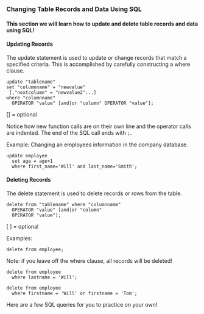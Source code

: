 ### Changing Table Records and Data Using SQL
#### This section we will learn how to update and delete table records and data using SQL!


#### Updating Records
The update statement is used to update or change records that match a specified criteria. This is accomplished by carefully constructing a where clause.
```
update "tablename"
set "columnname" = "newvalue"
 [,"nextcolumn" = "newvalue2"...]
where "columnname"
  OPERATOR "value" [and|or "column" OPERATOR "value"];
```
 [] = optional

Notice how new function calls are on their own line and the operator calls are indented. The end of the SQL call ends with `;`.

Example: Changing an employees information in the company database.
```
update employee
  set age = age+1
  where first_name='Will' and last_name='Smith';
  ```

#### Deleting Records

The delete statement is used to delete records or rows from the table.

```
delete from "tablename" where "columnname"
  OPERATOR "value" [and|or "column"
  OPERATOR "value"];
```
[ ] = optional


Examples:
```
delete from employee;
```
Note: if you leave off the where clause, all records will be deleted!
```
delete from employee
  where lastname = 'Will';
```  
```
delete from employee
  where firstname = 'Will' or firstname = 'Tom';
```

Here are a few SQL queries for you to practice on your own!
